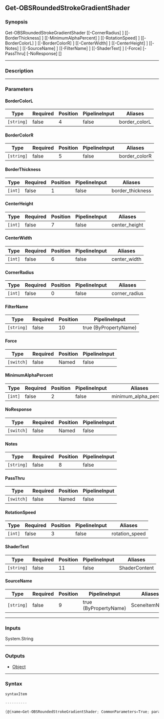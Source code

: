 Get-OBSRoundedStrokeGradientShader
----------------------------------

### Synopsis

Get-OBSRoundedStrokeGradientShader [[-CornerRadius] <int>] [[-BorderThickness] <int>] [[-MinimumAlphaPercent] <int>] [[-RotationSpeed] <int>] [[-BorderColorL] <string>] [[-BorderColorR] <string>] [[-CenterWidth] <int>] [[-CenterHeight] <int>] [[-Notes] <string>] [[-SourceName] <string>] [[-FilterName] <string>] [[-ShaderText] <string>] [-Force] [-PassThru] [-NoResponse] [<CommonParameters>]

---

### Description

---

### Parameters
#### **BorderColorL**

|Type      |Required|Position|PipelineInput|Aliases      |
|----------|--------|--------|-------------|-------------|
|`[string]`|false   |4       |false        |border_colorL|

#### **BorderColorR**

|Type      |Required|Position|PipelineInput|Aliases      |
|----------|--------|--------|-------------|-------------|
|`[string]`|false   |5       |false        |border_colorR|

#### **BorderThickness**

|Type   |Required|Position|PipelineInput|Aliases         |
|-------|--------|--------|-------------|----------------|
|`[int]`|false   |1       |false        |border_thickness|

#### **CenterHeight**

|Type   |Required|Position|PipelineInput|Aliases      |
|-------|--------|--------|-------------|-------------|
|`[int]`|false   |7       |false        |center_height|

#### **CenterWidth**

|Type   |Required|Position|PipelineInput|Aliases     |
|-------|--------|--------|-------------|------------|
|`[int]`|false   |6       |false        |center_width|

#### **CornerRadius**

|Type   |Required|Position|PipelineInput|Aliases      |
|-------|--------|--------|-------------|-------------|
|`[int]`|false   |0       |false        |corner_radius|

#### **FilterName**

|Type      |Required|Position|PipelineInput        |
|----------|--------|--------|---------------------|
|`[string]`|false   |10      |true (ByPropertyName)|

#### **Force**

|Type      |Required|Position|PipelineInput|
|----------|--------|--------|-------------|
|`[switch]`|false   |Named   |false        |

#### **MinimumAlphaPercent**

|Type   |Required|Position|PipelineInput|Aliases              |
|-------|--------|--------|-------------|---------------------|
|`[int]`|false   |2       |false        |minimum_alpha_percent|

#### **NoResponse**

|Type      |Required|Position|PipelineInput|
|----------|--------|--------|-------------|
|`[switch]`|false   |Named   |false        |

#### **Notes**

|Type      |Required|Position|PipelineInput|
|----------|--------|--------|-------------|
|`[string]`|false   |8       |false        |

#### **PassThru**

|Type      |Required|Position|PipelineInput|
|----------|--------|--------|-------------|
|`[switch]`|false   |Named   |false        |

#### **RotationSpeed**

|Type   |Required|Position|PipelineInput|Aliases       |
|-------|--------|--------|-------------|--------------|
|`[int]`|false   |3       |false        |rotation_speed|

#### **ShaderText**

|Type      |Required|Position|PipelineInput|Aliases      |
|----------|--------|--------|-------------|-------------|
|`[string]`|false   |11      |false        |ShaderContent|

#### **SourceName**

|Type      |Required|Position|PipelineInput        |Aliases      |
|----------|--------|--------|---------------------|-------------|
|`[string]`|false   |9       |true (ByPropertyName)|SceneItemName|

---

### Inputs
System.String

---

### Outputs
* [Object](https://learn.microsoft.com/en-us/dotnet/api/System.Object)

---

### Syntax
```PowerShell
syntaxItem
```
```PowerShell
----------
```
```PowerShell
{@{name=Get-OBSRoundedStrokeGradientShader; CommonParameters=True; parameter=System.Object[]}}
```
